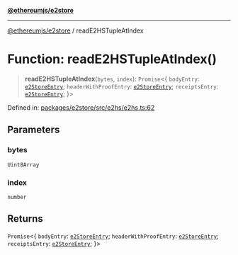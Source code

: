 [**@ethereumjs/e2store**](../README.md)

***

[@ethereumjs/e2store](../README.md) / readE2HSTupleAtIndex

# Function: readE2HSTupleAtIndex()

> **readE2HSTupleAtIndex**(`bytes`, `index`): `Promise`\<\{ `bodyEntry`: [`e2StoreEntry`](../type-aliases/e2StoreEntry.md); `headerWithProofEntry`: [`e2StoreEntry`](../type-aliases/e2StoreEntry.md); `receiptsEntry`: [`e2StoreEntry`](../type-aliases/e2StoreEntry.md); \}\>

Defined in: [packages/e2store/src/e2hs/e2hs.ts:62](https://github.com/ethereumjs/ethereumjs-monorepo/blob/master/packages/e2store/src/e2hs/e2hs.ts#L62)

## Parameters

### bytes

`Uint8Array`

### index

`number`

## Returns

`Promise`\<\{ `bodyEntry`: [`e2StoreEntry`](../type-aliases/e2StoreEntry.md); `headerWithProofEntry`: [`e2StoreEntry`](../type-aliases/e2StoreEntry.md); `receiptsEntry`: [`e2StoreEntry`](../type-aliases/e2StoreEntry.md); \}\>
